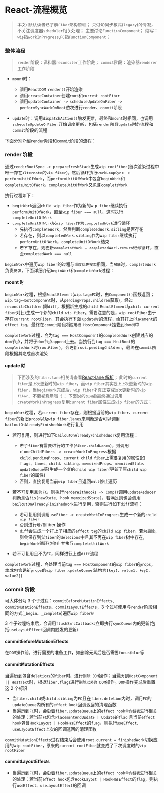 # React-流程概览

> 本文:
> 默认读者已了解`Fiber`架构原理；
> 只讨论同步模式(`legacy`)的情况，不关注调度器`scheduler`相关处理；
> 主要讨论`FunctionComponent`；
> 缩写：`wip`指`workInProgress`,`FC`指`FunctionComponent`；

### 整体流程

> `render`阶段：调和器`reconciler`工作阶段；
> `commit`阶段：渲染器`renderer`工作阶段

- `mount`时：

  - 调用`ReactDOM.render()`开始渲染
  - 调用`createContainer`创建`root`和`current rootFiber`
  - 调用`updateContainer -> scheduleUpdateOnFiber -> performSyncWorkOnRoot`依次进行`render`、`commit`阶段

- `update`时：调用`dispatchAction()`触发更新，最终和`mount`时相同，也调用`scheduleUpdateOnFiber`开始调度更新，包括`render`阶段`update`时的流程和`commit`阶段的流程

下面分别介绍`render`阶段和`commit`阶段的流程：

### render 阶段

通过`renderRootSync -> prepareFreshStack`生成`wip rootFiber`(首次渲染过程中唯一存在`alternate`的`wip fiber`)，然后循环执行`workLoopSync -> performUnitOfWork`，而`performUnitOfWork`中包含`beginWork`和`completeUnitOfWork`，`completeUnitOfWork`又包含`completeWork`

执行过程如下：

- `beginWork`返回`child wip fiber`作为新的`wip fiber`继续执行`performUnitOfWork`，直至`wip fiber === null`，这时执行`completeUnitOfWork`
- `completeUnitOfWork`以`wip fiber`作为`completedWork`进行循环
  - 先执行`completeWork`，然后判断`completedWork.sibling`是否存在
  - 若存在，则以`completedWork.sibling`作为`wip fiber`继续执行`performUnitOfWork`，`completeUnitOfWork`结束
  - 若不存在，则更新`completedWork = completedWork.return`继续循环，直至`completedWork === null`

`beginWork`中遍历`wip fiber`的过程与`深度优先搜索`相同，当`触底`时，`completeWork`负责`反弹`，下面详细介绍`beginWork`和`completeWork`过程：

#### mount 时

`beginWork`过程，根据`ReactElement`(`wip.tag=FC`时，由`Component()`函数返回；`wip.tag=HostComponent`时，从`pendingProps.children`获取)，经过`reconcileChildren`(即`diff`，根据新生成的`child ReactElement`与`child current fiber`对比)生成一个新的`child wip fiber`。需要注意的是，`wip rootFiber`由于存在`current rootFiber`，其会执行下面 `update时`的流程，给其打上`Placement`的`effect tag`，最终在`commit`阶段将`应用根 HostComponent`挂载到`dom树`中

<!-- TODO: rootFiber这里需要深入-->

`completeWork`过程，会为`tag === HostComponent`的`completedWork`创建对应的`dom`节点，并将子`dom`节点`append`上去。当执行到`tag === HostRoot`的`completedWork`时(`rootFiber`)，会更新`root.pendingChildren`，最终在`commit`阶段根据其完成首次渲染

#### update 时

> 下面涉及的`fiber.lane`相关请查看[React-lane 解析](./React-lane解析.md)；
> 此时的`current fiber`是`上次`更新时的`wip fiber`，而`wip fiber`其实是`上上次`更新时的`wip fiber`，当`beginWork`完成后，`wip fiber`才真正变成`这次`更新时的`wip fiber`，不要被绕晕哦 :）；
> 下面说的`复用`指最终通过调用`createWorkInProgress`复用`current fiber`属性生成`wip fiber`的方式；

`beginWork`过程，若`current fiber`存在，则根据当前的`wip fiber`、`current fiber`的新旧`props`以及`wip fiber.lanes`来判断是否可以调用`bailoutOnAlreadyFinishedWork`进行复用

- 若可复用，则进行如下`bailoutOnAlreadyFinishedWork`复用流程：

  - 若子`fiber`有需要进行的工作(`fiber.childLanes`)，则调用`cloneChildFibers -> createWorkInProgress`根据`child.pendingProps`、`current child fiber`上需要复用的属性(如`flags、lanes、child、sibling、memoizedProps、memoizedState、updateQueue`等)生成一个新的`child wip fiber`(更新了原`child wip fiber`的属性)
  - 否则，直接复用当前`wip fiber`且返回`null`停止遍历

- 若不可复用且为`FC`，则执行`renderWithHooks -> Comp()`调用`updateReducer`判断是否`!is(newState, hook.memoizedState)`，若满足则也会调用`bailoutOnAlreadyFinishedWork`进行复用，否则进行如下`diff`流程：
  <!-- - TODO:详细diff流程 -->

  - 若可复用则调用`useFiber -> createWorkInProgress`生成一个新的`child wip fiber`
  - 否则进行`增/删`fiber 操作
  - `diff`会生成一个打上了相应的`effect tag`的`child wip fiber`，若为`删除`，则会保存到父`fiber`的`deletions`中且其不再在`wip fiber`树中存在，`beginWork`循环也停止并执行`completeUnitWork`

- 若不可复用且不为`FC`，同样进行上述`diff`流程

`completeWork`过程，会处理当前`tag === HostComponent`的`wip fiber`的`props`，生成包含更新`props`的`wip fiber.updateQueue`(结构为`[key1, value1, key2, value2]`)

### commit 阶段

可大体分为 3 个子过程：`commitBeforeMutationEffects`、`commitMutationEffects`、`commitLayoutEffects`，3 个过程使用与`render`阶段相同的方式(`_begin`、`_complete`)遍历`wip fiber树`

3 个子过程结束后，会调用`flushSyncCallbacks`立即执行`syncQueue`内的更新(包括`useLayoutEffect`回调内触发的更新)

#### commitBeforeMutationEffects

在`DOM`操作前，进行需要的准备工作，如删除元素后是否需要`focus`/`blur`等

#### commitMutationEffects

当遍历到包含`deletions`的`fiber`时，进行`删除 DOM`操作；当遍历到`HostComponent || HostText`时，根据`fiber.flags`进行`删除以外的 DOM`操作。`DOM`操作完成后重置这 2 个标识

- 当`fiber.child`或`child.sibling`为`FC`且在`fiber.deletion`内时，调用`FC`的`updateQueue`内所有的`effect hook`回调返回的清理函数
- 当遍历到`FC`时，会沿着`fiber.updateQueue`上的`effect hook单向链表`进行相关的处理：若当前`FC`包含`PlacementAndUpdate | Update`的`flag` 且当前`effect hook`包含`HookLayout | HookHasEffect`的`flag`，则执行`useEffect、useLayoutEffect`上次的回调返回的清理函数

`commitMutationEffects`过程结束后会使用`root.current = finishedWork`切换应用的`wip rootFiber`，原来的`current rootFiber`就变成了下次调度时的`wip rootFiber`

#### commitLayoutEffects

- 当遍历到`FC`时，会沿着`fiber.updateQueue`上的`effect hook单向链表`进行相关的处理：若当前`effect hook`包含`HookLayout | HookHasEffect`的`flag`，则执行`useEffect、useLayoutEffect`的回调

<!-- TODO:PassiveEffect -->
<!-- 同样，当遍历到`FC`时，会沿着`fiber.updateQueue`上的`effect hook单向链表`进行相关的处理:
- 若当前`effect hook`包含`HookPassive | HookHasEffect`的`flag`，则执行`useEffect、useLayoutEffect`上次的清理函数
- 若当前`effect hook`包含`HookPassive | HookHasEffect`的`flag`，则执行`useEffect、useLayoutEffect`这次的回调 -->
